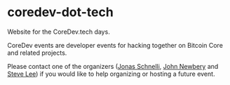 # coredev-dot-tech

Website for the CoreDev.tech days.

CoreDev events are developer events for hacking together on Bitcoin Core and
related projects.

Please contact one of the organizers ([Jonas Schnelli](mailto:dev@jonasschnelli.ch),
[John Newbery](mailto:john@chaincode.com) and [Steve Lee](mailto:steven.j.lee+coredev@gmail.com))
if you would like to help organizing or hosting a future event.

